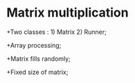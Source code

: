 Matrix multiplication
========

+Two classes : 1) Matrix  2) Runner;

+Array processing;

+Matrix fills randomly;

+Fixed size of matrix;
